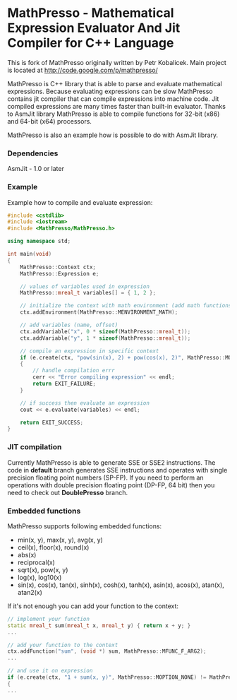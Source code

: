 # MathPresso - Mathematical Expression Evaluator And Jit Compiler for C++ Language
This is fork of MathPresso originally written by Petr Kobalicek. Main project is located at http://code.google.com/p/mathpresso/

MathPresso is C++ library that is able to parse and evaluate mathematical
expressions. Because evaluating expressions can be slow MathPresso contains
jit compiler that can compile expressions into machine code. Jit compiled
expressions are many times faster than built-in evaluator. Thanks to AsmJit 
library MathPresso is able to compile functions for 32-bit (x86) and 64-bit
(x64) processors.

MathPresso is also an example how is possible to do with AsmJit library.

### Dependencies
AsmJit - 1.0 or later

### Example
Example how to compile and evaluate expression:
```cpp
#include <cstdlib>
#include <iostream>
#include <MathPresso/MathPresso.h>

using namespace std;

int main(void)
{
	MathPresso::Context ctx;
	MathPresso::Expression e;

	// values of variables used in expression
	MathPresso::mreal_t variables[] = { 1, 2 };

	// initialize the context with math environment (add math functions like sin, cos ..)
	ctx.addEnvironment(MathPresso::MENVIRONMENT_MATH);

	// add variables (name, offset)
	ctx.addVariable("x", 0 * sizeof(MathPresso::mreal_t));
	ctx.addVariable("y", 1 * sizeof(MathPresso::mreal_t));

	// compile an expression in specific context
	if (e.create(ctx, "pow(sin(x), 2) + pow(cos(x), 2)", MathPresso::MOPTION_NONE) != MathPresso::MRESULT_OK)
	{
		// handle compilation errr
		cerr << "Error compiling expression" << endl;
		return EXIT_FAILURE;
	}

	// if success then evaluate an expression 
	cout << e.evaluate(variables) << endl;

	return EXIT_SUCCESS;
}


```
### JIT compilation
Currently MathPresso is able to generate SSE or SSE2 instructions. The code in **default** branch generates SSE instructions and operates with single precision floating point numbers (SP-FP). If you need to perform an operations with double precision floating point (DP-FP, 64 bit) then you need to check out **DoublePresso** branch.

### Embedded functions
MathPresso supports following embedded functions:

* min(x, y), max(x, y), avg(x, y)
* ceil(x), floor(x), round(x)
* abs(x)
* reciprocal(x)
* sqrt(x), pow(x, y)
* log(x), log10(x)
* sin(x), cos(x), tan(x), sinh(x), cosh(x), tanh(x), asin(x), acos(x), atan(x), atan2(x)

If it's not enough you can add your function to the context:
```cpp
// implement your function
static mreal_t sum(mreal_t x, mreal_t y) { return x + y; }
...

// add your function to the context
ctx.addFunction("sum", (void *) sum, MathPresso::MFUNC_F_ARG2);
...

// and use it on expression
if (e.create(ctx, "1 + sum(x, y)", MathPresso::MOPTION_NONE) != MathPresso::MRESULT_OK)
{
...
```
